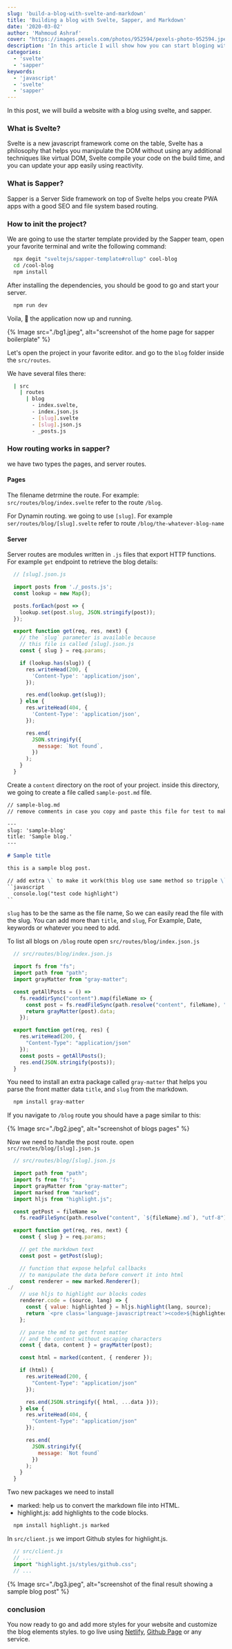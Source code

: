 ```yaml
---
slug: 'build-a-blog-with-svelte-and-markdown'
title: 'Building a blog with Svelte, Sapper, and Markdown'
date: '2020-03-02'
author: 'Mahmoud Ashraf'
cover: "https://images.pexels.com/photos/952594/pexels-photo-952594.jpeg?auto=compress&cs=tinysrgb&dpr=3&h=4620&w=640"
description: 'In this article I will show how you can start bloging with svelte and sapper using markdown files'
categories:
  - 'svelte'
  - 'sapper'
keywords:
  - 'javascript'
  - 'svelte'
  - 'sapper'
---
```


In this post, we will build a website with a blog using svelte, and sapper.

### What is Svelte?

Svelte is a new javascript framework come on the table,
Svelte has a philosophy that helps you manipulate the DOM without using any additional techniques like virtual DOM,
Svelte compile your code on the build time, and you can update your app easily using reactivity.

### What is Sapper?

Sapper is a Server Side framework on top of Svelte helps you create PWA apps with a good SEO and file system based routing.

### How to init the project?

We are going to use the starter template provided by the Sapper team,
open your favorite terminal and write the following command:

```bash
  npx degit "sveltejs/sapper-template#rollup" cool-blog
  cd /cool-blog
  npm install
```

After installing the dependencies, you should be good to go and start your server.

```bash
  npm run dev
```

Voila, 🎉 the application now up and running.

{% Image src="./bg1.jpeg", alt="screenshot of the home page for sapper boilerplate" %}

Let's open the project in your favorite editor. and go to the `blog` folder
inside the `src/routes`.

We have several files there:

```bash
  | src
    | routes
      | blog
        - index.svelte,
        - index.json.js
        - [slug].svelte
        - [slug].json.js
        - _posts.js
```

### How routing works in sapper?

we have two types the pages, and server routes.

#### Pages

The filename detrmine the route. For example: `src/routes/blog/index.svelte` refer to the route `/blog`.

For Dynamin routing. we going to use `[slug]`. For example `ser/routes/blog/[slug].svelte` refer to route `/blog/the-whatever-blog-name`

#### Server

Server routes are modules written in `.js` files that export HTTP functions.
For example `get` endpoint to retrieve the blog details:

```javascript
  // [slug].json.js

  import posts from './_posts.js';
  const lookup = new Map();

  posts.forEach(post => {
    lookup.set(post.slug, JSON.stringify(post));
  });

  export function get(req, res, next) {
    // the `slug` parameter is available because
    // this file is called [slug].json.js
    const { slug } = req.params;

    if (lookup.has(slug)) {
      res.writeHead(200, {
        'Content-Type': 'application/json',
      });

      res.end(lookup.get(slug));
    } else {
      res.writeHead(404, {
        'Content-Type': 'application/json',
      });

      res.end(
        JSON.stringify({
          message: `Not found`,
        })
      );
    }
  }
```

Create a `content` directory on the root of your project.
inside this directory, we going to create a file called `sample-post.md` file.

```markdown
// sample-blog.md
// remove comments in case you copy and paste this file for test to make it work

---
slug: 'sample-blog'
title: 'Sample blog.'
---

# Sample title

this is a sample blog post.

// add extra \` to make it work(this blog use same method so tripple \` would be shown as a code here)
``javascript
  console.log("test code highlight")
``

```

`slug` has to be the same as the file name, So we can easily read the file with the slug.
You can add more than `title`, and `slug`, For Example, Date, keywords or whatever you need to add.


To list all blogs on `/blog` route open `src/routes/blog/index.json.js`

```javascript
  // src/routes/blog/index.json.js

  import fs from "fs";
  import path from "path";
  import grayMatter from "gray-matter";

  const getAllPosts = () =>
    fs.readdirSync("content").map(fileName => {
      const post = fs.readFileSync(path.resolve("content", fileName), "utf-8");
      return grayMatter(post).data;
    });

  export function get(req, res) {
    res.writeHead(200, {
      "Content-Type": "application/json"
    });
    const posts = getAllPosts();
    res.end(JSON.stringify(posts));
  }
```

You need to install an extra package called `gray-matter` that helps you parse the front matter data `title`, and `slug` from
the markdown.

```bash
  npm install gray-matter
```

If you navigate to `/blog` route you should have a page similar to this:

{% Image src="./bg2.jpeg", alt="screenshot of blogs pages" %}

Now we need to handle the post route. open `src/routes/blog/[slug].json.js`

```javascript
  // src/routes/blog/[slug].json.js

  import path from "path";
  import fs from "fs";
  import grayMatter from "gray-matter";
  import marked from "marked";
  import hljs from "highlight.js";

  const getPost = fileName =>
    fs.readFileSync(path.resolve("content", `${fileName}.md`), "utf-8");

  export function get(req, res, next) {
    const { slug } = req.params;

    // get the markdown text
    const post = getPost(slug);

    // function that expose helpful callbacks
    // to manipulate the data before convert it into html
    const renderer = new marked.Renderer();
./
    // use hljs to highlight our blocks codes
    renderer.code = (source, lang) => {
      const { value: highlighted } = hljs.highlight(lang, source);
      return `<pre class='language-javascriptreact'><code>${highlighted}</code></pre>`;
    };

    // parse the md to get front matter
    // and the content without escaping characters
    const { data, content } = grayMatter(post);

    const html = marked(content, { renderer });

    if (html) {
      res.writeHead(200, {
        "Content-Type": "application/json"
      });

      res.end(JSON.stringify({ html, ...data }));
    } else {
      res.writeHead(404, {
        "Content-Type": "application/json"
      });

      res.end(
        JSON.stringify({
          message: `Not found`
        })
      );
    }
  }
```

Two new packages we need to install
- marked: help us to convert the markdown file into HTML.
- highlight.js: add highlights to the code blocks.

```bash
  npm install highlight.js marked
```

In `src/client.js` we import Github styles for highlight.js.

```javascript
  // src/client.js
  // ...
  import "highlight.js/styles/github.css";
  // ...
```

{% Image src="./bg3.jpeg", alt="screenshot of the final result showing a sample blog post" %}

### conclusion 

You now ready to go and add more styles for your website and customize the blog elements styles.
to go live using [Netlify](http://netlify.com/), [Github Page](https://pages.github.com/) or any service.




